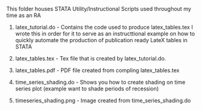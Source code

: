 This folder houses STATA Utility/Instructional Scripts used throughout my time as an RA

1. latex_tutorial.do - Contains the code used to produce latex_tables.tex
                      I wrote this in order for it to serve as an 
instructtional example on how to quickly automate the production of 
publication ready LateX tables in STATA
                   
2. latex_tables.tex - Tex file that is created by latex_tutorial.do.
3. latex_tables.pdf - PDF file created from compling latex_tables.tex
4. time_series_shading.do - Shows you how to create shading on time 
series plot (example want to shade periods of recession)
5. timeseries_shading.png - Image created from time_series_shading.do
